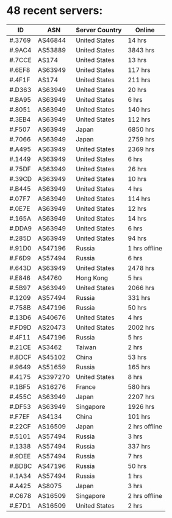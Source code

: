# 48 recent servers:

| ID | ASN | Server Country | Online |
| ------ | ------ | ------ | ------ |
| #.3769 | AS46844 | United States | 14 hrs |
| #.9AC4 | AS53889 | United States | 3843 hrs |
| #.7CCE | AS174 | United States | 13 hrs |
| #.6EF8 | AS63949 | United States | 117 hrs |
| #.4F1F | AS174 | United States | 211 hrs |
| #.D363 | AS63949 | United States | 20 hrs |
| #.BA95 | AS63949 | United States | 6 hrs |
| #.8051 | AS63949 | United States | 140 hrs |
| #.3EB4 | AS63949 | United States | 112 hrs |
| #.F507 | AS63949 | Japan | 6850 hrs |
| #.7066 | AS63949 | Japan | 2759 hrs |
| #.A495 | AS63949 | United States | 2369 hrs |
| #.1449 | AS63949 | United States | 6 hrs |
| #.75DF | AS63949 | United States | 26 hrs |
| #.39CD | AS63949 | United States | 10 hrs |
| #.B445 | AS63949 | United States | 4 hrs |
| #.07F7 | AS63949 | United States | 114 hrs |
| #.0E7E | AS63949 | United States | 12 hrs |
| #.165A | AS63949 | United States | 14 hrs |
| #.DDA9 | AS63949 | United States | 6 hrs |
| #.285D | AS63949 | United States | 94 hrs |
| #.91D0 | AS47196 | Russia | 1 hrs offline |
| #.F6D9 | AS57494 | Russia | 6 hrs |
| #.643D | AS63949 | United States | 2478 hrs |
| #.E846 | AS4760 | Hong Kong | 5 hrs |
| #.5B97 | AS63949 | United States | 2066 hrs |
| #.1209 | AS57494 | Russia | 331 hrs |
| #.758B | AS47196 | Russia | 50 hrs |
| #.13D6 | AS40676 | United States | 4 hrs |
| #.FD9D | AS20473 | United States | 2002 hrs |
| #.4F11 | AS47196 | Russia | 5 hrs |
| #.21CE | AS3462 | Taiwan | 2 hrs |
| #.8DCF | AS45102 | China | 53 hrs |
| #.9649 | AS51659 | Russia | 165 hrs |
| #.4175 | AS397270 | United States | 8 hrs |
| #.1BF5 | AS16276 | France | 580 hrs |
| #.455C | AS63949 | Japan | 2207 hrs |
| #.DF53 | AS63949 | Singapore | 1926 hrs |
| #.F7EF | AS4134 | China | 101 hrs |
| #.22CF | AS16509 | Japan | 2 hrs offline |
| #.5101 | AS57494 | Russia | 3 hrs |
| #.1338 | AS57494 | Russia | 337 hrs |
| #.9DEE | AS57494 | Russia | 7 hrs |
| #.BDBC | AS47196 | Russia | 50 hrs |
| #.1A34 | AS57494 | Russia | 1 hrs |
| #.A425 | AS8075 | Japan | 3 hrs |
| #.C678 | AS16509 | Singapore | 2 hrs offline |
| #.E7D1 | AS16509 | United States | 2 hrs |

